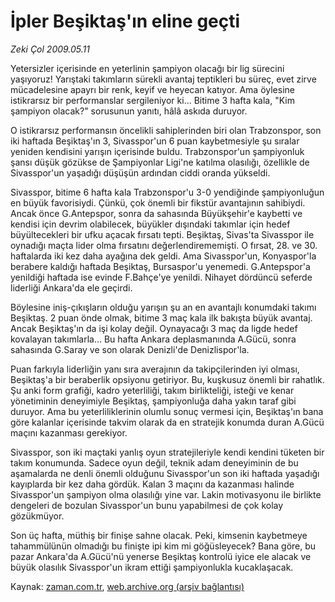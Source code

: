 # İpler Beşiktaş'ın eline geçti

*Zeki Çol 2009.05.11*

<tr><td class="metin" colspan="2" style="padding-top: 20px; padding-left: 5px; padding-right: 10px;">Yetersizler içerisinde en yeterlinin şampiyon olacağı bir lig sürecini yaşıyoruz! Yarıştaki takımların sürekli avantaj teptikleri bu süreç, evet zirve mücadelesine apayrı bir renk, keyif ve heyecan katıyor. Ama öylesine istikrarsız bir performanslar sergileniyor ki... Bitime 3 hafta kala, "Kim şampiyon olacak?" sorusunun yanıtı, hâlâ askıda duruyor.</td></tr><tr><td class="metin" colspan="2" style="padding-top: 20px; padding-left: 5px; padding-right: 10px;"><p>O istikrarsız performansın öncelikli sahiplerinden biri olan Trabzonspor, son iki haftada Beşiktaş'ın 3, Sivasspor'un 6 puan kaybetmesiyle şu sıralar yeniden kendisini yarışın içerisinde buldu. Trabzonspor'un şampiyonluk şansı düşük gözükse de Şampiyonlar Ligi'ne katılma olasılığı, özellikle de Sivasspor'un yaşadığı düşüşün ardından ciddi oranda yükseldi.
<p>Sivasspor, bitime 6 hafta kala Trabzonspor'u 3-0 yendiğinde şampiyonluğun en büyük favorisiydi. Çünkü, çok önemli bir fikstür avantajının sahibiydi. Ancak önce G.Antepspor, sonra da sahasında Büyükşehir'e kaybetti ve kendisi için devrim olabilecek, büyükler dışındaki takımlar için hedef büyültecekleri bir ufku açacak fırsatı tepti. Beşiktaş, Sivas'ta Sivasspor ile oynadığı maçta lider olma fırsatını değerlendirememişti. O fırsat, 28. ve 30. haftalarda iki kez daha ayağına dek geldi. Ama Sivasspor'un, Konyaspor'la berabere kaldığı haftada Beşiktaş, Bursaspor'u yenemedi. G.Antepspor'a yenildiği haftada ise evinde F.Bahçe'ye yenildi. Nihayet dördüncü seferde liderliği Ankara'da ele geçirdi.
<p>Böylesine iniş-çıkışların olduğu yarışın şu an en avantajlı konumdaki takımı Beşiktaş. 2 puan önde olmak, bitime 3 maç kala ilk bakışta büyük avantaj. Ancak Beşiktaş'ın da işi kolay değil. Oynayacağı 3 maç da ligde hedef kovalayan takımlarla... Bu hafta Ankara deplasmanında A.Gücü, sonra sahasında G.Saray ve son olarak Denizli'de Denizlispor'la.
<p>Puan farkıyla liderliğin yanı sıra averajının da takipçilerinden iyi olması, Beşiktaş'a bir beraberlik opsiyonu getiriyor. Bu, kuşkusuz önemli bir rahatlık. Şu anki form grafiği, kadro yeterliliği, takım birlikteliği, isteği ve kenar yönetiminin deneyimiyle Beşiktaş, şampiyonluğa daha yakın taraf gibi duruyor. Ama bu yeterliliklerinin olumlu sonuç vermesi için, Beşiktaş'ın bana göre kalanlar içerisinde takvim olarak da en stratejik konumda duran A.Gücü maçını kazanması gerekiyor.
<p>Sivasspor, son iki maçtaki yanlış oyun stratejileriyle kendi kendini tüketen bir takım konumunda. Sadece oyun değil, teknik adam deneyiminin de bu aşamalarda ne denli önemli olduğunu Sivasspor'un son iki haftada yaşadığı kayıplarda bir kez daha gördük. Kalan 3 maçını da kazanması halinde Sivasspor'un şampiyon olma olasılığı yine var. Lakin motivasyonu ile birlikte dengeleri de bozulan Sivasspor'un bunu yapabilmesi de çok kolay gözükmüyor.
<p>Son üç hafta, müthiş bir finişe sahne olacak. Peki, kimsenin kaybetmeye tahammülünün olmadığı bu finişte ipi kim mi göğüsleyecek? Bana göre, bu pazar Ankara'da A.Gücü'nü yenerse Beşiktaş kontrolü iyice ele alacak ve büyük olasılık Sivasspor'un ikram ettiği şampiyonlukla kucaklaşacak. <br/></p></p></p></p></p></p></td></tr>

Kaynak: [zaman.com.tr](http://zaman.com.tr/yazar.do?yazino=846864), [web.archive.org (arşiv bağlantısı)](http://web.archive.org/web/20090527063418/http://www.zaman.com.tr:80/yazar.do?yazino=846864)
